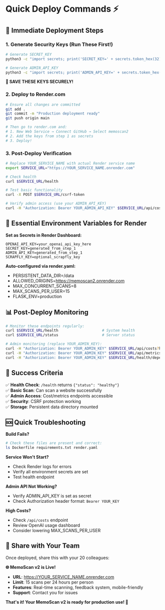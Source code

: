 # Quick Deploy Commands ⚡

## 🚀 Immediate Deployment Steps

### 1. Generate Security Keys (Run These First!)
```bash
# Generate SECRET_KEY
python3 -c "import secrets; print('SECRET_KEY=' + secrets.token_hex(32))"

# Generate ADMIN_API_KEY  
python3 -c "import secrets; print('ADMIN_API_KEY=' + secrets.token_hex(32))"
```
**💾 SAVE THESE KEYS SECURELY!**

### 2. Deploy to Render.com
```bash
# Ensure all changes are committed
git add .
git commit -m "Production deployment ready"
git push origin main

# Then go to render.com and:
# 1. New Web Service → Connect GitHub → Select memoscan2
# 2. Add the keys from step 1 as secrets
# 3. Deploy!
```

### 3. Post-Deploy Verification
```bash
# Replace YOUR_SERVICE_NAME with actual Render service name
export SERVICE_URL="https://YOUR_SERVICE_NAME.onrender.com"

# Check health
curl $SERVICE_URL/health

# Test basic functionality  
curl -X POST $SERVICE_URL/csrf-token

# Verify admin access (use your ADMIN_API_KEY)
curl -H "Authorization: Bearer YOUR_ADMIN_API_KEY" $SERVICE_URL/api/costs
```

## 🔧 Essential Environment Variables for Render

**Set as Secrets in Render Dashboard:**
```env
OPENAI_API_KEY=your_openai_api_key_here
SECRET_KEY=generated_from_step_1
ADMIN_API_KEY=generated_from_step_1
SCRAPFLY_KEY=optional_scrapfly_key
```

**Auto-configured via render.yaml:**
- PERSISTENT_DATA_DIR=/data
- ALLOWED_ORIGINS=https://memoscan2.onrender.com
- MAX_CONCURRENT_SCANS=8
- MAX_SCANS_PER_USER=15
- FLASK_ENV=production

## 📊 Post-Deploy Monitoring

```bash
# Monitor these endpoints regularly:
curl $SERVICE_URL/health                    # System health
curl $SERVICE_URL/status                    # Server status

# Admin monitoring (replace YOUR_ADMIN_KEY):
curl -H "Authorization: Bearer YOUR_ADMIN_KEY" $SERVICE_URL/api/costs?hours=24
curl -H "Authorization: Bearer YOUR_ADMIN_KEY" $SERVICE_URL/api/metrics?hours=24
curl -H "Authorization: Bearer YOUR_ADMIN_KEY" $SERVICE_URL/health/dependencies
```

## 🎯 Success Criteria

✅ **Health Check**: `/health` returns `{"status": "healthy"}`  
✅ **Basic Scan**: Can scan a website successfully  
✅ **Admin Access**: Cost/metrics endpoints accessible  
✅ **Security**: CSRF protection working  
✅ **Storage**: Persistent data directory mounted  

## 🆘 Quick Troubleshooting

**Build Fails?**
```bash
# Check these files are present and correct:
ls Dockerfile requirements.txt render.yaml
```

**Service Won't Start?**
- Check Render logs for errors
- Verify all environment secrets are set
- Test health endpoint

**Admin API Not Working?**
- Verify ADMIN_API_KEY is set as secret
- Check Authorization header format: `Bearer YOUR_KEY`

**High Costs?**
- Check `/api/costs` endpoint
- Review OpenAI usage dashboard
- Consider lowering MAX_SCANS_PER_USER

## 📱 Share with Your Team

Once deployed, share this with your 20 colleagues:

**🌐 MemoScan v2 is Live!**
- **URL**: https://YOUR_SERVICE_NAME.onrender.com
- **Limit**: 15 scans per 24 hours per person
- **Features**: Real-time scanning, feedback system, mobile-friendly
- **Support**: Contact you for issues

**That's it! Your MemoScan v2 is ready for production use! 🎉**